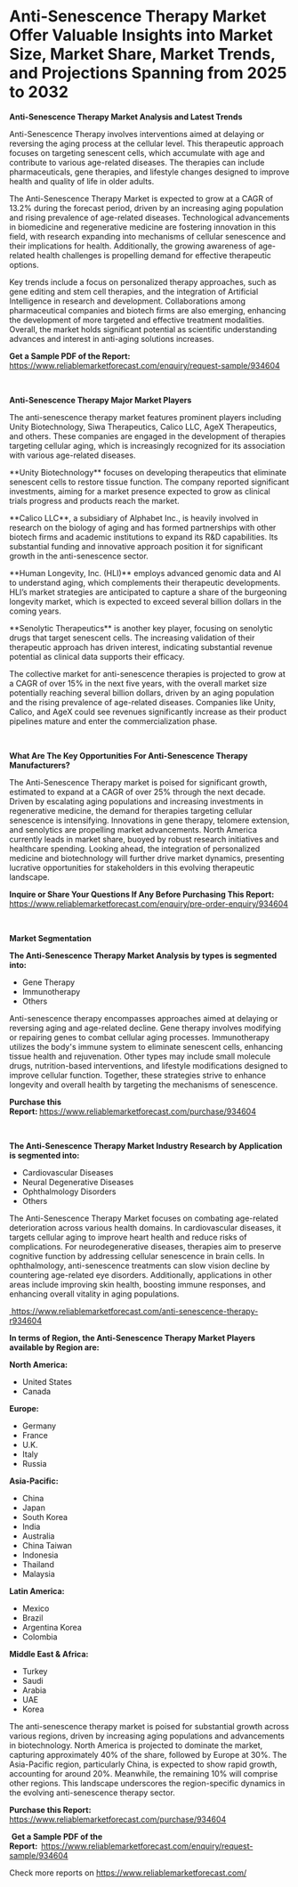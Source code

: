 <p><h1>Anti-Senescence Therapy Market Offer Valuable Insights into Market Size, Market Share, Market Trends, and Projections Spanning from 2025 to 2032</h1></p><p><strong>Anti-Senescence Therapy Market Analysis and Latest Trends</strong></p>
<p><p>Anti-Senescence Therapy involves interventions aimed at delaying or reversing the aging process at the cellular level. This therapeutic approach focuses on targeting senescent cells, which accumulate with age and contribute to various age-related diseases. The therapies can include pharmaceuticals, gene therapies, and lifestyle changes designed to improve health and quality of life in older adults.</p><p>The Anti-Senescence Therapy Market is expected to grow at a CAGR of 13.2% during the forecast period, driven by an increasing aging population and rising prevalence of age-related diseases. Technological advancements in biomedicine and regenerative medicine are fostering innovation in this field, with research expanding into mechanisms of cellular senescence and their implications for health. Additionally, the growing awareness of age-related health challenges is propelling demand for effective therapeutic options. </p><p>Key trends include a focus on personalized therapy approaches, such as gene editing and stem cell therapies, and the integration of Artificial Intelligence in research and development. Collaborations among pharmaceutical companies and biotech firms are also emerging, enhancing the development of more targeted and effective treatment modalities. Overall, the market holds significant potential as scientific understanding advances and interest in anti-aging solutions increases.</p></p>
<p><strong>Get a Sample PDF of the Report:&nbsp;</strong> <a href="https://www.reliablemarketforecast.com/enquiry/request-sample/934604?utm_campaign=1890&utm_medium=2&utm_source=Github&utm_content=ia&utm_term=03032025&utm_id=anti-senescence-therapy">https://www.reliablemarketforecast.com/enquiry/request-sample/934604</a></p>
<p>&nbsp;</p>
<p><strong>Anti-Senescence Therapy Major Market Players</strong></p>
<p><p>The anti-senescence therapy market features prominent players including Unity Biotechnology, Siwa Therapeutics, Calico LLC, AgeX Therapeutics, and others. These companies are engaged in the development of therapies targeting cellular aging, which is increasingly recognized for its association with various age-related diseases.</p><p>**Unity Biotechnology** focuses on developing therapeutics that eliminate senescent cells to restore tissue function. The company reported significant investments, aiming for a market presence expected to grow as clinical trials progress and products reach the market.</p><p>**Calico LLC**, a subsidiary of Alphabet Inc., is heavily involved in research on the biology of aging and has formed partnerships with other biotech firms and academic institutions to expand its R&D capabilities. Its substantial funding and innovative approach position it for significant growth in the anti-senescence sector.</p><p>**Human Longevity, Inc. (HLI)** employs advanced genomic data and AI to understand aging, which complements their therapeutic developments. HLI’s market strategies are anticipated to capture a share of the burgeoning longevity market, which is expected to exceed several billion dollars in the coming years.</p><p>**Senolytic Therapeutics** is another key player, focusing on senolytic drugs that target senescent cells. The increasing validation of their therapeutic approach has driven interest, indicating substantial revenue potential as clinical data supports their efficacy.</p><p>The collective market for anti-senescence therapies is projected to grow at a CAGR of over 15% in the next five years, with the overall market size potentially reaching several billion dollars, driven by an aging population and the rising prevalence of age-related diseases. Companies like Unity, Calico, and AgeX could see revenues significantly increase as their product pipelines mature and enter the commercialization phase.</p></p>
<p>&nbsp;</p>
<p><strong>What Are The Key Opportunities For Anti-Senescence Therapy Manufacturers?</strong></p>
<p><p>The Anti-Senescence Therapy market is poised for significant growth, estimated to expand at a CAGR of over 25% through the next decade. Driven by escalating aging populations and increasing investments in regenerative medicine, the demand for therapies targeting cellular senescence is intensifying. Innovations in gene therapy, telomere extension, and senolytics are propelling market advancements. North America currently leads in market share, buoyed by robust research initiatives and healthcare spending. Looking ahead, the integration of personalized medicine and biotechnology will further drive market dynamics, presenting lucrative opportunities for stakeholders in this evolving therapeutic landscape.</p></p>
<p><strong>Inquire or Share Your Questions If Any Before Purchasing This Report:</strong> <a href="https://www.reliablemarketforecast.com/enquiry/pre-order-enquiry/934604?utm_campaign=1890&utm_medium=2&utm_source=Github&utm_content=ia&utm_term=03032025&utm_id=anti-senescence-therapy">https://www.reliablemarketforecast.com/enquiry/pre-order-enquiry/934604</a></p>
<p>&nbsp;</p>
<p><strong>Market Segmentation</strong></p>
<p><strong>The Anti-Senescence Therapy Market Analysis by types is segmented into:</strong></p>
<p><ul><li>Gene Therapy</li><li>Immunotherapy</li><li>Others</li></ul></p>
<p><p>Anti-senescence therapy encompasses approaches aimed at delaying or reversing aging and age-related decline. Gene therapy involves modifying or repairing genes to combat cellular aging processes. Immunotherapy utilizes the body's immune system to eliminate senescent cells, enhancing tissue health and rejuvenation. Other types may include small molecule drugs, nutrition-based interventions, and lifestyle modifications designed to improve cellular function. Together, these strategies strive to enhance longevity and overall health by targeting the mechanisms of senescence.</p></p>
<p><strong>Purchase this Report:&nbsp;</strong><a href="https://www.reliablemarketforecast.com/purchase/934604?utm_campaign=1890&utm_medium=2&utm_source=Github&utm_content=ia&utm_term=03032025&utm_id=anti-senescence-therapy">https://www.reliablemarketforecast.com/purchase/934604</a></p>
<p>&nbsp;</p>
<p><strong>The Anti-Senescence Therapy Market Industry Research by Application is segmented into:</strong></p>
<p><ul><li>Cardiovascular Diseases</li><li>Neural Degenerative Diseases</li><li>Ophthalmology Disorders</li><li>Others</li></ul></p>
<p><p>The Anti-Senescence Therapy Market focuses on combating age-related deterioration across various health domains. In cardiovascular diseases, it targets cellular aging to improve heart health and reduce risks of complications. For neurodegenerative diseases, therapies aim to preserve cognitive function by addressing cellular senescence in brain cells. In ophthalmology, anti-senescence treatments can slow vision decline by countering age-related eye disorders. Additionally, applications in other areas include improving skin health, boosting immune responses, and enhancing overall vitality in aging populations.</p></p>
<p><a href="https://www.reliablemarketforecast.com/anti-senescence-therapy-r934604?utm_campaign=1890&utm_medium=2&utm_source=Github&utm_content=ia&utm_term=03032025&utm_id=anti-senescence-therapy">&nbsp;https://www.reliablemarketforecast.com/anti-senescence-therapy-r934604</a></p>
<p><strong>In terms of Region, the Anti-Senescence Therapy Market Players available by Region are:</strong></p>
<p>
    <p> <strong> North America: </strong>
        <ul>
            <li>United States</li>
            <li>Canada</li>
        </ul>
        </p> 
    <p> <strong> Europe: </strong>
        <ul>
            <li>Germany</li>
            <li>France</li>
            <li>U.K.</li>
            <li>Italy</li>
            <li>Russia</li>
        </ul>
        </p> 
    <p> <strong> Asia-Pacific: </strong>
        <ul>
            <li>China</li>
            <li>Japan</li>
            <li>South Korea</li>
            <li>India</li>
            <li>Australia</li>
            <li>China Taiwan</li>
            <li>Indonesia</li>
            <li>Thailand</li>
            <li>Malaysia</li>
        </ul>
        </p> 
    <p> <strong> Latin America: </strong>
        <ul>
            <li>Mexico</li>
            <li>Brazil</li>
            <li>Argentina Korea</li>
            <li>Colombia</li>
        </ul>
        </p> 
    <p> <strong> Middle East & Africa: </strong>
        <ul>
            <li>Turkey</li>
            <li>Saudi</li>
            <li>Arabia</li>
            <li>UAE</li>
            <li>Korea</li>
        </ul>
    </p>
    </p>
<p><p>The anti-senescence therapy market is poised for substantial growth across various regions, driven by increasing aging populations and advancements in biotechnology. North America is projected to dominate the market, capturing approximately 40% of the share, followed by Europe at 30%. The Asia-Pacific region, particularly China, is expected to show rapid growth, accounting for around 20%. Meanwhile, the remaining 10% will comprise other regions. This landscape underscores the region-specific dynamics in the evolving anti-senescence therapy sector.</p></p>
<p><strong>Purchase this Report: </strong><a href="https://www.reliablemarketforecast.com/purchase/934604?utm_campaign=1890&utm_medium=2&utm_source=Github&utm_content=ia&utm_term=03032025&utm_id=anti-senescence-therapy">https://www.reliablemarketforecast.com/purchase/934604</a></p>
<p>&nbsp;<strong>Get a Sample PDF of the Report:&nbsp;&nbsp;</strong><a href="https://www.reliablemarketforecast.com/enquiry/request-sample/934604?utm_campaign=1890&utm_medium=2&utm_source=Github&utm_content=ia&utm_term=03032025&utm_id=anti-senescence-therapy">https://www.reliablemarketforecast.com/enquiry/request-sample/934604</a></p>
<p><strong></strong></p>
<p>Check more reports on <a href="https://www.reliablemarketforecast.com/?utm_campaign=1890&utm_medium=2&utm_source=Github&utm_content=ia&utm_term=03032025&utm_id=anti-senescence-therapy">https://www.reliablemarketforecast.com/</a></p>